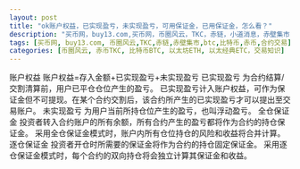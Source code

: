```yaml
---
layout: post
title: "ok账户权益，已实现盈亏，未实现盈亏，可用保证金，已用保证金，怎么看？"
description: "买币网，buy13.com,买币网，币圈风云，TKC，赤链，小道消息，赤壁集市，赤币"
tags: [买币网, buy13.com, 币圈风云,TKC,赤链,赤壁集市,btc,比特币,赤币,合约交易]
categories: [币圈风云, 赤币TKC, 比特币BTC, 以太坊ETH, 以太经典ETC，交易知识]
---
```

账户权益
账户权益=存入金额+已实现盈亏+未实现盈亏
已实现盈亏
为合约结算/交割清算前，用户已平仓仓位产生的盈亏。
已实现盈亏计入账户权益，可作为保证金但不可提现。在某个合约交割后，该合约所产生的已实现盈亏才可以提出至交易账户。
未实现盈亏
为用户当前所持仓位产生的盈亏，也叫浮动盈亏。
全仓保证金
投资者转入合约账户的所有余额，所有合约产生的盈亏都将作为合约的持仓保证金。
采用全仓保证金模式时，账户内所有仓位持仓的风险和收益将合并计算。
逐仓保证金
投资者开仓时所需要的保证金将作为合约的持仓固定保证金。
采用逐仓保证金模式时，每个合约的双向持仓将会独立计算其保证金和收益。

